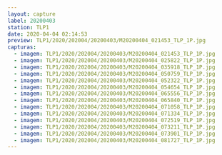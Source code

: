 ```yaml
---
layout: capture
label: 20200403
station: TLP1
date: 2020-04-04 02:14:53
preview: TLP1/2020/202004/20200403/M20200404_021453_TLP_1P.jpg
capturas:
  - imagem: TLP1/2020/202004/20200403/M20200404_021453_TLP_1P.jpg
  - imagem: TLP1/2020/202004/20200403/M20200404_025822_TLP_1P.jpg
  - imagem: TLP1/2020/202004/20200403/M20200404_035918_TLP_1P.jpg
  - imagem: TLP1/2020/202004/20200403/M20200404_050759_TLP_1P.jpg
  - imagem: TLP1/2020/202004/20200403/M20200404_052322_TLP_1P.jpg
  - imagem: TLP1/2020/202004/20200403/M20200404_054654_TLP_1P.jpg
  - imagem: TLP1/2020/202004/20200403/M20200404_065556_TLP_1P.jpg
  - imagem: TLP1/2020/202004/20200403/M20200404_065840_TLP_1P.jpg
  - imagem: TLP1/2020/202004/20200403/M20200404_071058_TLP_1P.jpg
  - imagem: TLP1/2020/202004/20200403/M20200404_071334_TLP_1P.jpg
  - imagem: TLP1/2020/202004/20200403/M20200404_072519_TLP_1P.jpg
  - imagem: TLP1/2020/202004/20200403/M20200404_073211_TLP_1P.jpg
  - imagem: TLP1/2020/202004/20200403/M20200404_073901_TLP_1P.jpg
  - imagem: TLP1/2020/202004/20200403/M20200404_081727_TLP_1P.jpg
---
```

